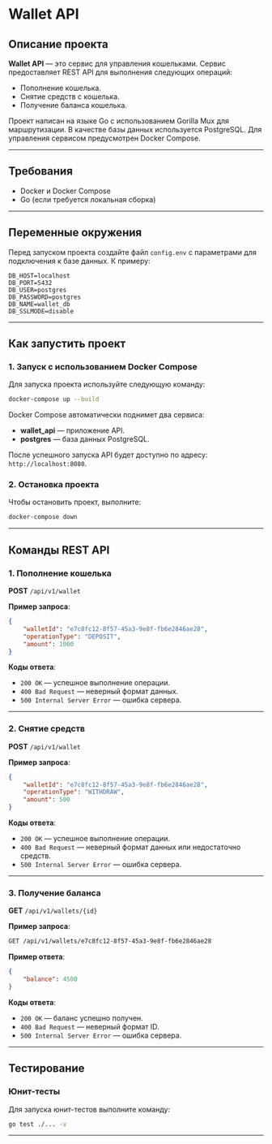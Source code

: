 # Wallet API

## Описание проекта
**Wallet API** — это сервис для управления кошельками. Сервис предоставляет REST API для выполнения следующих операций:
- Пополнение кошелька.
- Снятие средств с кошелька.
- Получение баланса кошелька.

Проект написан на языке Go с использованием Gorilla Mux для маршрутизации. В качестве базы данных используется PostgreSQL. Для управления сервисом предусмотрен Docker Compose. 

---

## Требования

- Docker и Docker Compose
- Go (если требуется локальная сборка)

---

## Переменные окружения

Перед запуском проекта создайте файл `config.env` с параметрами для подключения к базе данных. К примеру:

```env
DB_HOST=localhost
DB_PORT=5432
DB_USER=postgres
DB_PASSWORD=postgres
DB_NAME=wallet_db
DB_SSLMODE=disable
```

---

## Как запустить проект

### 1. Запуск с использованием Docker Compose
Для запуска проекта используйте следующую команду:

```bash
docker-compose up --build
```

Docker Compose автоматически поднимет два сервиса:
- **wallet_api** — приложение API.
- **postgres** — база данных PostgreSQL.

После успешного запуска API будет доступно по адресу: `http://localhost:8080`.

### 2. Остановка проекта
Чтобы остановить проект, выполните:

```bash
docker-compose down
```

---

## Команды REST API

### 1. **Пополнение кошелька**
**POST** `/api/v1/wallet`

**Пример запроса**:
```json
{
    "walletId": "e7c8fc12-8f57-45a3-9e8f-fb6e2846ae28",
    "operationType": "DEPOSIT",
    "amount": 1000
}
```

**Коды ответа**:
- `200 OK` — успешное выполнение операции.
- `400 Bad Request` — неверный формат данных.
- `500 Internal Server Error` — ошибка сервера.

---

### 2. **Снятие средств**
**POST** `/api/v1/wallet`

**Пример запроса**:
```json
{
    "walletId": "e7c8fc12-8f57-45a3-9e8f-fb6e2846ae28",
    "operationType": "WITHDRAW",
    "amount": 500
}
```

**Коды ответа**:
- `200 OK` — успешное выполнение операции.
- `400 Bad Request` — неверный формат данных или недостаточно средств.
- `500 Internal Server Error` — ошибка сервера.

---

### 3. **Получение баланса**
**GET** `/api/v1/wallets/{id}`

**Пример запроса**:
```bash
GET /api/v1/wallets/e7c8fc12-8f57-45a3-9e8f-fb6e2846ae28
```

**Пример ответа**:
```json
{
    "balance": 4500
}
```

**Коды ответа**:
- `200 OK` — баланс успешно получен.
- `400 Bad Request` — неверный формат ID.
- `500 Internal Server Error` — ошибка сервера.

---

## Тестирование

### Юнит-тесты
Для запуска юнит-тестов выполните команду:

```bash
go test ./... -v
```

---
